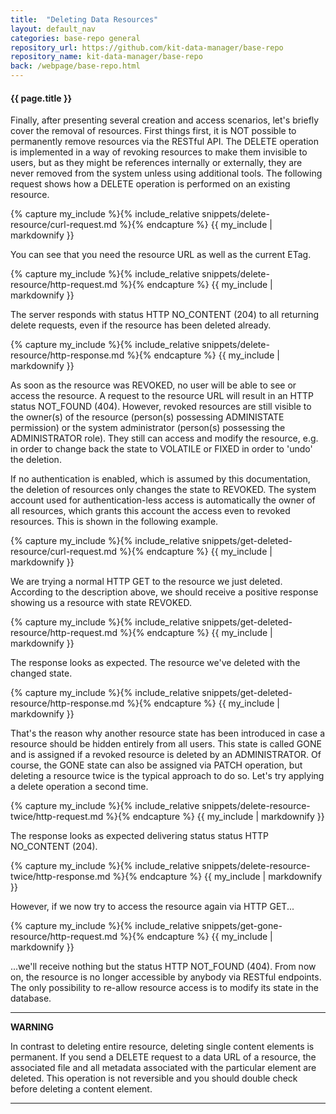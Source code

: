 ```yaml
---
title:  "Deleting Data Resources"
layout: default_nav
categories: base-repo general
repository_url: https://github.com/kit-data-manager/base-repo
repository_name: kit-data-manager/base-repo
back: /webpage/base-repo.html
---
```


#### {{ page.title }}

Finally, after presenting several creation and access scenarios, let's briefly cover the removal of resources. First things first, it is NOT possible to permanently remove resources via the RESTful API. The DELETE operation
is implemented in a way of revoking resources to make them invisible to users, but as they might be references internally or externally, they are never removed from the system unless using additional tools. The following request
shows how a DELETE operation is performed on an existing resource.

{% capture my_include %}{% include_relative snippets/delete-resource/curl-request.md %}{% endcapture %}
{{ my_include | markdownify }}

You can see that you need the resource URL as well as the current ETag.

{% capture my_include %}{% include_relative snippets/delete-resource/http-request.md %}{% endcapture %}
{{ my_include | markdownify }}

The server responds with status HTTP NO_CONTENT (204) to all returning delete requests, even if the resource has been deleted already.

{% capture my_include %}{% include_relative snippets/delete-resource/http-response.md %}{% endcapture %}
{{ my_include | markdownify }}

As soon as the resource was REVOKED, no user will be able to see or access the resource. A request to the resource URL will result in an HTTP status NOT_FOUND (404).
However, revoked resources are still visible to the owner(s) of the resource (person(s) possessing ADMINISTATE permission) or the system administrator (person(s) possessing the ADMINISTRATOR role). They still can access
and modify the resource, e.g. in order to change back the state to VOLATILE or FIXED in order to 'undo' the deletion.

If no authentication is enabled, which is assumed by this documentation, the deletion of resources only changes the state to REVOKED. The system account used for authentication-less access is automatically the owner
of all resources, which grants this account the access even to revoked resources. This is shown in the following example.

{% capture my_include %}{% include_relative snippets/get-deleted-resource/curl-request.md %}{% endcapture %}
{{ my_include | markdownify }}

We are trying a normal HTTP GET to the resource we just deleted. According to the description above, we should receive a positive response showing us a resource with state REVOKED.

{% capture my_include %}{% include_relative snippets/get-deleted-resource/http-request.md %}{% endcapture %}
{{ my_include | markdownify }}

The response looks as expected. The resource we've deleted with the changed state. 

{% capture my_include %}{% include_relative snippets/get-deleted-resource/http-response.md %}{% endcapture %}
{{ my_include | markdownify }}

That's the reason why another resource state has been introduced in case a resource should be hidden entirely from all users. This state is called GONE and is assigned if a revoked resource is deleted by 
an ADMINISTRATOR. Of course, the GONE state can also be assigned via PATCH operation, but deleting a resource twice is the typical approach to do so. Let's try applying a delete operation a second time.

{% capture my_include %}{% include_relative snippets/delete-resource-twice/http-request.md %}{% endcapture %}
{{ my_include | markdownify }}

The response looks as expected delivering status status HTTP NO_CONTENT (204).

{% capture my_include %}{% include_relative snippets/delete-resource-twice/http-response.md %}{% endcapture %}
{{ my_include | markdownify }}

However, if we now try to access the resource again via HTTP GET...

{% capture my_include %}{% include_relative snippets/get-gone-resource/http-request.md %}{% endcapture %}
{{ my_include | markdownify }}

...we'll receive nothing but the status HTTP NOT_FOUND (404). From now on, the resource is no longer accessible by anybody via RESTful endpoints. The only possibility to re-allow resource access is to modify its state 
in the database.

---
**WARNING**

In contrast to deleting entire resource, deleting single content elements is permanent. If you send a DELETE request to a data URL of a resource, the associated file and all metadata associated with the particular 
element are deleted. This operation is not reversible and you should double check before deleting a content element.

---
